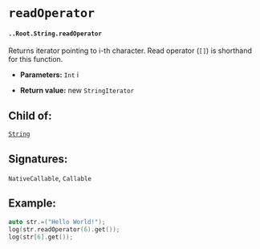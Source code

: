 # `readOperator`

#### `..Root.String.readOperator`

Returns iterator pointing to i-th character. Read operator (`[]`) is shorthand for this function.

* **Parameters:** `Int` i

* **Return value:** new `StringIterator`

## Child of:

[`String`](docs..Root.String.md)

## Signatures:

`NativeCallable`, `Callable`


## Example:



```c
auto str.=("Hello World!");
log(str.readOperator(6).get());
log(str[6].get());
```